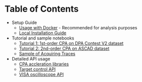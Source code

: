 # Table of Contents
- Setup Guide
	- [Usage with Docker](./docker.md) - Recommended for analysis purposes
	- [Local Installation Guide](./setup.md)
- Tutorial and sample notebooks
	* [Tutorial 1: 1st-order CPA on DPA Contest V2 dataset](../notebooks/tutorial_cpa.ipynb)
	* [Tutorial 2: 2nd-order CPA on ASCAD dataset](../notebooks/tutorial_socpa.ipynb)
	- [Sample of Acquiring Traces](../notebooks/acquire_traces.ipynb)
- Detailed API usage
	- [CPA accleration libraries](./fast_cpa.md)
	- [Target control API](./hardware.md)
	- [VISA oscilloscope API](./visa_scope.md)
